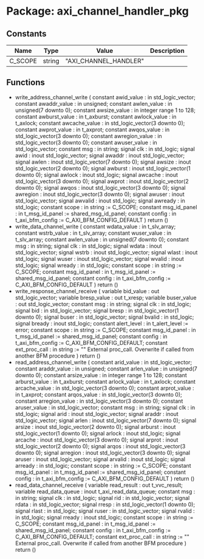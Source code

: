 # Package: axi_channel_handler_pkg
## Constants
| Name    | Type   | Value                  | Description |
| ------- | ------ | ---------------------- | ----------- |
| C_SCOPE | string |  "AXI_CHANNEL_HANDLER" |             |
## Functions
- write_address_channel_write <font id="function_arguments">(    constant awid_value     : in    std_logic_vector;
    constant awaddr_value   : in    unsigned;
    constant awlen_value    : in    unsigned(7 downto 0);
    constant awsize_value   : in    integer range 1 to 128;
    constant awburst_value  : in    t_axburst;
    constant awlock_value   : in    t_axlock;
    constant awcache_value  : in    std_logic_vector(3 downto 0);
    constant awprot_value   : in    t_axprot;
    constant awqos_value    : in    std_logic_vector(3 downto 0);
    constant awregion_value : in    std_logic_vector(3 downto 0);
    constant awuser_value   : in    std_logic_vector;
    constant msg            : in    string;
    signal   clk            : in    std_logic;
    signal   awid           : inout std_logic_vector;
    signal   awaddr         : inout std_logic_vector;
    signal   awlen          : inout std_logic_vector(7 downto 0);
    signal   awsize         : inout std_logic_vector(2 downto 0);
    signal   awburst        : inout std_logic_vector(1 downto 0);
    signal   awlock         : inout std_logic;
    signal   awcache        : inout std_logic_vector(3 downto 0);
    signal   awprot         : inout std_logic_vector(2 downto 0);
    signal   awqos          : inout std_logic_vector(3 downto 0);
    signal   awregion       : inout std_logic_vector(3 downto 0);
    signal   awuser         : inout std_logic_vector;
    signal   awvalid        : inout std_logic;
    signal   awready        : in    std_logic;
    constant scope          : in    string                := C_SCOPE;
    constant msg_id_panel   : in    t_msg_id_panel        := shared_msg_id_panel;
    constant config         : in    t_axi_bfm_config  := C_AXI_BFM_CONFIG_DEFAULT
  )</font> <font id="function_return">return ()</font>
- write_data_channel_write <font id="function_arguments">(    constant wdata_value  : in    t_slv_array;
    constant wstrb_value  : in    t_slv_array;
    constant wuser_value  : in    t_slv_array;
    constant awlen_value  : in    unsigned(7 downto 0);
    constant msg          : in    string;
    signal   clk          : in    std_logic;
    signal   wdata        : inout std_logic_vector;
    signal   wstrb        : inout std_logic_vector;
    signal   wlast        : inout std_logic;
    signal   wuser        : inout std_logic_vector;
    signal   wvalid       : inout std_logic;
    signal   wready       : in    std_logic;
    constant scope        : in    string                := C_SCOPE;
    constant msg_id_panel : in    t_msg_id_panel        := shared_msg_id_panel;
    constant config       : in    t_axi_bfm_config  := C_AXI_BFM_CONFIG_DEFAULT
  )</font> <font id="function_return">return ()</font>
- write_response_channel_receive <font id="function_arguments">(    variable bid_value      : out   std_logic_vector;
    variable bresp_value    : out   t_xresp;
    variable buser_value    : out   std_logic_vector;
    constant msg            : in    string;
    signal   clk            : in    std_logic;
    signal   bid            : in    std_logic_vector;
    signal   bresp          : in    std_logic_vector(1 downto 0);
    signal   buser          : in    std_logic_vector;
    signal   bvalid         : in    std_logic;
    signal   bready         : inout std_logic;
    constant alert_level    : in    t_alert_level         := error;
    constant scope          : in    string                := C_SCOPE;
    constant msg_id_panel   : in    t_msg_id_panel        := shared_msg_id_panel;
    constant config         : in    t_axi_bfm_config      := C_AXI_BFM_CONFIG_DEFAULT;
    constant ext_proc_call  : in    string                := ""   External proc_call. Overwrite if called from another BFM procedure
  )</font> <font id="function_return">return ()</font>
- read_address_channel_write <font id="function_arguments">(    constant arid_value     : in    std_logic_vector;
    constant araddr_value   : in    unsigned;
    constant arlen_value    : in    unsigned(7 downto 0);
    constant arsize_value   : in    integer range 1 to 128;
    constant arburst_value  : in    t_axburst;
    constant arlock_value   : in    t_axlock;
    constant arcache_value  : in    std_logic_vector(3 downto 0);
    constant arprot_value   : in    t_axprot;
    constant arqos_value    : in    std_logic_vector(3 downto 0);
    constant arregion_value : in    std_logic_vector(3 downto 0);
    constant aruser_value   : in    std_logic_vector;
    constant msg            : in    string;
    signal   clk            : in    std_logic;
    signal   arid           : inout std_logic_vector;
    signal   araddr         : inout std_logic_vector;
    signal   arlen          : inout std_logic_vector(7 downto 0);
    signal   arsize         : inout std_logic_vector(2 downto 0);
    signal   arburst        : inout std_logic_vector(1 downto 0);
    signal   arlock         : inout std_logic;
    signal   arcache        : inout std_logic_vector(3 downto 0);
    signal   arprot         : inout std_logic_vector(2 downto 0);
    signal   arqos          : inout std_logic_vector(3 downto 0);
    signal   arregion       : inout std_logic_vector(3 downto 0);
    signal   aruser         : inout std_logic_vector;
    signal   arvalid        : inout std_logic;
    signal   arready        : in    std_logic;
    constant scope          : in    string                := C_SCOPE;
    constant msg_id_panel   : in    t_msg_id_panel        := shared_msg_id_panel;
    constant config         : in    t_axi_bfm_config      := C_AXI_BFM_CONFIG_DEFAULT
  )</font> <font id="function_return">return ()</font>
- read_data_channel_receive <font id="function_arguments">(    variable read_result      : out   t_vvc_result;
    variable read_data_queue  : inout t_axi_read_data_queue;
    constant msg              : in    string;
    signal   clk              : in    std_logic;
    signal   rid              : in    std_logic_vector;
    signal   rdata            : in    std_logic_vector;
    signal   rresp            : in    std_logic_vector(1 downto 0);
    signal   rlast            : in    std_logic;
    signal   ruser            : in    std_logic_vector;
    signal   rvalid           : in    std_logic;
    signal   rready           : inout std_logic;
    constant scope            : in    string                := C_SCOPE;
    constant msg_id_panel     : in    t_msg_id_panel        := shared_msg_id_panel;
    constant config           : in    t_axi_bfm_config  := C_AXI_BFM_CONFIG_DEFAULT;
    constant ext_proc_call    : in    string                := ""   External proc_call. Overwrite if called from another BFM procedure
  )</font> <font id="function_return">return ()</font>
